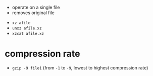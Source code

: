 * operate on a single file
* removes original file

- `xz afile`
- `unxz afile.xz`
- `xzcat afile.xz`

# compression rate
- `gzip -9 file1` (from `-1` to `-9`, lowest to highest compression rate)
